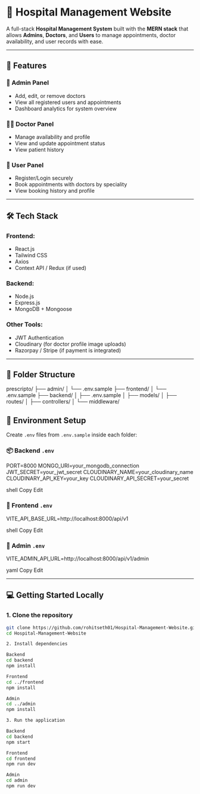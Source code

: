 # 🏥 Hospital Management Website

A full-stack **Hospital Management System** built with the **MERN stack** that allows **Admins**, **Doctors**, and **Users** to manage appointments, doctor availability, and user records with ease.

---

## 🚀 Features

### 👤 Admin Panel
- Add, edit, or remove doctors
- View all registered users and appointments
- Dashboard analytics for system overview

### 👨‍⚕️ Doctor Panel
- Manage availability and profile
- View and update appointment status
- View patient history

### 🧑 User Panel
- Register/Login securely
- Book appointments with doctors by speciality
- View booking history and profile

---

## 🛠️ Tech Stack

### Frontend:
- React.js
- Tailwind CSS
- Axios
- Context API / Redux (if used)

### Backend:
- Node.js
- Express.js
- MongoDB + Mongoose

### Other Tools:
- JWT Authentication
- Cloudinary (for doctor profile image uploads)
- Razorpay / Stripe (if payment is integrated)

---

## 📁 Folder Structure
prescripto/
├── admin/
│ └── .env.sample
├── frontend/
│ └── .env.sample
├── backend/
│ ├── .env.sample
│ ├── models/
│ ├── routes/
│ ├── controllers/
│ └── middleware/

## 🔐 Environment Setup

Create `.env` files from `.env.sample` inside each folder:

### 📦 Backend `.env`
PORT=8000
MONGO_URI=your_mongodb_connection
JWT_SECRET=your_jwt_secret
CLOUDINARY_NAME=your_cloudinary_name
CLOUDINARY_API_KEY=your_key
CLOUDINARY_API_SECRET=your_secret

shell
Copy
Edit

### 🧑 Frontend `.env`
VITE_API_BASE_URL=http://localhost:8000/api/v1

shell
Copy
Edit

### 👤 Admin `.env`
VITE_ADMIN_API_URL=http://localhost:8000/api/v1/admin

yaml
Copy
Edit

---

## 💻 Getting Started Locally

### 1. Clone the repository

```bash
git clone https://github.com/rohitseth01/Hospital-Management-Website.git
cd Hospital-Management-Website

2. Install dependencies

Backend
cd backend
npm install

Frontend
cd ../frontend
npm install

Admin
cd ../admin
npm install

3. Run the application

Backend
cd backend
npm start

Frontend
cd frontend
npm run dev

Admin
cd admin
npm run dev
